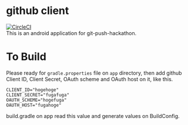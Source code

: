 # github client
[![CircleCI](https://circleci.com/gh/halu5071/git-push-hackathon.svg?style=svg)](https://circleci.com/gh/halu5071/git-push-hackathon)  
This is an android application for git-push-hackathon.

# To Build
Please ready for `gradle.properties` file on `app` directory, then add github Client ID, Client Secret, OAuth scheme and OAuth host on it, like this.

```
CLIENT_ID="hogehoge"
CLIENT_SECRET="fugafuga"
OAUTH_SCHEME="hogefuga"
OAUTH_HOST="fugahoge"
```

build.gradle on app read this value and generate values on BuildConfig.
